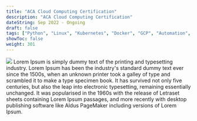 ```yaml
---
title: "ACA Cloud Computing Certification"
description: "ACA Cloud Computing Certification"
dateString: Sep 2022 - Ongoing
draft: false
tags: ["Python", "Linux", "Kubernetes", "Docker", "GCP", "Automation", "FastAPI"]
showToc: false
weight: 301
--- 
```

![](/blog/update-messi/cover.jpg#center)
Lorem Ipsum is simply dummy text of the printing and typesetting industry. Lorem Ipsum has been the industry's standard dummy text ever since the 1500s, when an unknown printer took a galley of type and scrambled it to make a type specimen book. It has survived not only five centuries, but also the leap into electronic typesetting, remaining essentially unchanged. It was popularised in the 1960s with the release of Letraset sheets containing Lorem Ipsum passages, and more recently with desktop publishing software like Aldus PageMaker including versions of Lorem Ipsum.
